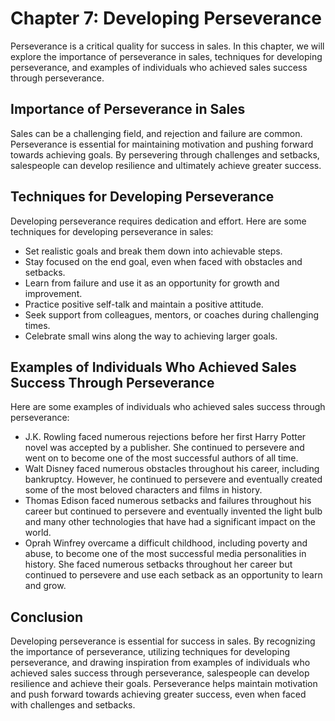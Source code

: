 Chapter 7: Developing Perseverance
==================================

Perseverance is a critical quality for success in sales. In this chapter, we will explore the importance of perseverance in sales, techniques for developing perseverance, and examples of individuals who achieved sales success through perseverance.

Importance of Perseverance in Sales
-----------------------------------

Sales can be a challenging field, and rejection and failure are common. Perseverance is essential for maintaining motivation and pushing forward towards achieving goals. By persevering through challenges and setbacks, salespeople can develop resilience and ultimately achieve greater success.

Techniques for Developing Perseverance
--------------------------------------

Developing perseverance requires dedication and effort. Here are some techniques for developing perseverance in sales:

* Set realistic goals and break them down into achievable steps.
* Stay focused on the end goal, even when faced with obstacles and setbacks.
* Learn from failure and use it as an opportunity for growth and improvement.
* Practice positive self-talk and maintain a positive attitude.
* Seek support from colleagues, mentors, or coaches during challenging times.
* Celebrate small wins along the way to achieving larger goals.

Examples of Individuals Who Achieved Sales Success Through Perseverance
-----------------------------------------------------------------------

Here are some examples of individuals who achieved sales success through perseverance:

* J.K. Rowling faced numerous rejections before her first Harry Potter novel was accepted by a publisher. She continued to persevere and went on to become one of the most successful authors of all time.
* Walt Disney faced numerous obstacles throughout his career, including bankruptcy. However, he continued to persevere and eventually created some of the most beloved characters and films in history.
* Thomas Edison faced numerous setbacks and failures throughout his career but continued to persevere and eventually invented the light bulb and many other technologies that have had a significant impact on the world.
* Oprah Winfrey overcame a difficult childhood, including poverty and abuse, to become one of the most successful media personalities in history. She faced numerous setbacks throughout her career but continued to persevere and use each setback as an opportunity to learn and grow.

Conclusion
----------

Developing perseverance is essential for success in sales. By recognizing the importance of perseverance, utilizing techniques for developing perseverance, and drawing inspiration from examples of individuals who achieved sales success through perseverance, salespeople can develop resilience and achieve their goals. Perseverance helps maintain motivation and push forward towards achieving greater success, even when faced with challenges and setbacks.
